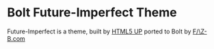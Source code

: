 Bolt Future-Imperfect Theme
===========================

Future-Imperfect is a theme, built by 
[HTML5 UP](http://html5up.net) ported to Bolt by [F/\Z-B.com](https://www.faz-b.com)
